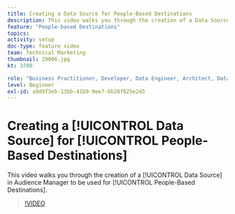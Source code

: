 ```yaml
---
title: Creating a Data Source for People-Based Destinations
description: This video walks you through the creation of a Data Source in Audience Manager to be used for People-Based Destinations.
feature: "People-based Destinations"
topics: 
activity: setup
doc-type: feature video
team: Technical Marketing
thumbnail: 29006.jpg
kt: 3700

role: "Business Practitioner, Developer, Data Engineer, Architect, Data Architect, Administrator, Leader"
level: Beginner
exl-id: a9d9f3eb-13bb-41b9-9ee7-6b28fb25e2d3
---
```

# Creating a [!UICONTROL Data Source] for [!UICONTROL People-Based Destinations]

This video walks you through the creation of a [!UICONTROL Data Source] in Audience Manager to be used for [!UICONTROL People-Based Destinations].

>[!VIDEO](https://video.tv.adobe.com/v/29006/?quality=12)
